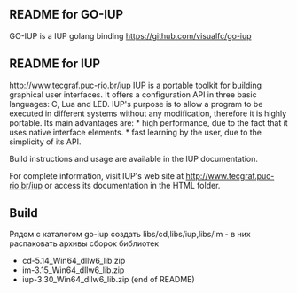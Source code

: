 ## README for GO-IUP
  GO-IUP is a IUP golang binding
  https://github.com/visualfc/go-iup


## README for IUP
  http://www.tecgraf.puc-rio.br/iup
  IUP is a portable toolkit for building graphical user interfaces. It offers a configuration API in three basic languages: C, Lua and LED. IUP's purpose is to allow a program to be executed in different systems without any modification, therefore it is highly portable. Its main advantages are:
    * high performance, due to the fact that it uses native interface elements.
    * fast learning by the user, due to the simplicity of its API.

  Build instructions and usage are available in the IUP documentation.

  For complete information, visit IUP's web site at http://www.tecgraf.puc-rio.br/iup
  or access its documentation in the HTML folder.

## Build

Рядом с каталогом go-iup
  создать libs/cd,libs/iup,libs/im - в них распаковать архивы сборок библиотек
- cd-5.14_Win64_dllw6_lib.zip
- im-3.15_Win64_dllw6_lib.zip
- iup-3.30_Win64_dllw6_lib.zip
(end of README)
